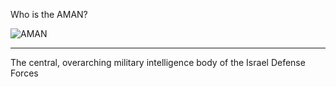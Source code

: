 Who is the AMAN?

![AMAN](https://upload.wikimedia.org/wikipedia/commons/thumb/6/68/AmanLogo.svg/140px-AmanLogo.svg.png)

---

The central, overarching military intelligence body of the Israel Defense Forces
